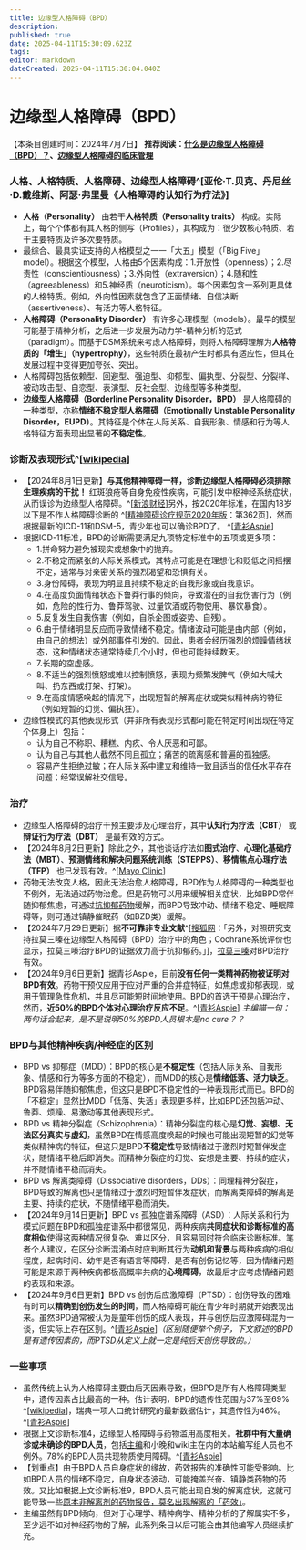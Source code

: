 ```yaml
---
title: 边缘型人格障碍（BPD）
description: 
published: true
date: 2025-04-11T15:30:09.623Z
tags: 
editor: markdown
dateCreated: 2025-04-11T15:30:04.040Z
---
```


# 边缘型人格障碍（BPD）
【本条目创建时间：2024年7月7日】
**推荐阅读：[什么是边缘型人格障碍（BPD）？](https://mp.weixin.qq.com/s?__biz=MzIyMzgyMjY5NQ==&mid=2247524262&idx=1&sn=f13300a95786b914961d996541f85ee3)、[边缘型人格障碍的临床管理](https://mp.weixin.qq.com/s/syRm6rEsDuRodlXWcN8bwg)**
### 人格、人格特质、人格障碍、边缘型人格障碍^[亚伦·T.贝克、丹尼丝·D.戴维斯、阿瑟·弗里曼《人格障碍的认知行为疗法》]
- **人格（Personality）** 由若干**人格特质（Personality traits）** 构成。实际上，每个个体都有其人格的侧写（Profiles），其构成为：很少数核心特质、若干主要特质及许多次要特质。
- 最综合、最具实证支持的人格模型之一一「大五」模型（「Big Five」model）。根据这个模型，人格由5个因素构成：1.开放性（openness）；2.尽责性（conscientiousness）；3.外向性（extraversion）；4.随和性（agreeableness）和5.神经质（neuroticism）。每个因素包含一系列更具体的人格特质。例如，外向性因素就包含了正面情绪、自信决断（assertiveness）、有活力等人格特征。
- **人格障碍（Personality Disorder）** 有许多心理模型（models）。最早的模型可能基于精神分析，之后进一步发展为动力学-精神分析的范式（paradigm）。而基于DSM系统来考虑人格障碍，则将人格障碍理解为**人格特质的「增生」（hypertrophy）**，这些特质在最初产生时都具有适应性，但其在发展过程中变得更加夸张、突出。
- 人格障碍包括依赖型、回避型、强迫型、抑郁型、偏执型、分裂型、分裂样、被动攻击型、自恋型、表演型、反社会型、边缘型等多种类型。
- **边缘型人格障碍（Borderline Personality Disorder，BPD）** 是人格障碍的一种类型，亦称**情绪不稳定型人格障碍（Emotionally Unstable Personality Disorder，EUPD）**。其特征是个体在人际关系、自我形象、情感和行为等人格特征方面表现出显著的**不稳定性**。
### 诊断及表现形式^[[wikipedia](https://en.wikipedia.org/wiki/Borderline_personality_disorder#ICD-11_diagnostic_criteria)]
- 【2024年8月1日更新】**与其他精神障碍一样，诊断边缘型人格障碍必须排除生理疾病的干扰！** 红斑狼疮等自身免疫性疾病，可能引发中枢神经系统症状，从而误诊为边缘型人格障碍。^[[新浪财经](https://finance.sina.cn/2024-07-29/detail-incfurez4139119.d.html?)]另外，按2020年标准，在国内18岁以下是不作人格障碍诊断的 ^[[精神障碍诊疗规范2020年版](http://www.nhc.gov.cn/cms-search/downFiles/9944cdd142574ea59c541d552fe345a9.pdf)：第362页]，然而根据最新的ICD-11和DSM-5，青少年也可以确诊BPD了。 ^[[青衫Aspie](https://mp.weixin.qq.com/s?__biz=MzIyMzgyMjY5NQ==&mid=2247524262&idx=1&sn=f13300a95786b914961d996541f85ee3)]
- 根据ICD-11标准，BPD的诊断需要满足九项特定标准中的五项或更多项：
  - 1.拼命努力避免被现实或想象中的抛弃。
  - 2.不稳定而紧张的人际关系模式，其特点可能是在理想化和贬低之间摇摆不定，通常与对亲密关系的强烈渴望和恐惧有关。
  - 3.身份障碍，表现为明显且持续不稳定的自我形象或自我意识。
  - 4.在高度负面情绪状态下鲁莽行事的倾向，导致潜在的自我伤害行为（例如，危险的性行为、鲁莽驾驶、过量饮酒或药物使用、暴饮暴食）。
  - 5.反复发生自我伤害（例如，自杀企图或姿势、自残）。
  - 6.由于情绪明显反应而导致情绪不稳定。情绪波动可能是由内部（例如，由自己的想法）或外部事件引发的。因此，患者会经历强烈的烦躁情绪状态，这种情绪状态通常持续几个小时，但也可能持续数天。
  - 7.长期的空虚感。
  - 8.不适当的强烈愤怒或难以控制愤怒，表现为频繁发脾气（例如大喊大叫、扔东西或打架、打架）。
  - 9.在高度情感唤起的情况下，出现短暂的解离症状或类似精神病的特征（例如短暂的幻觉、偏执狂）。
- 边缘性模式的其他表现形式（并非所有表现形式都可能在特定时间出现在特定个体身上）包括：
  - 认为自己不称职、糟糕、内疚、令人厌恶和可鄙。
  - 认为自己与其他人截然不同且孤立；痛苦的疏离感和普遍的孤独感。
  - 容易产生拒绝过敏；在人际关系中建立和维持一致且适当的信任水平存在问题；经常误解社交信号。
### 治疗
- 边缘型人格障碍的治疗干预主要涉及心理治疗，其中**认知行为疗法（CBT）** 或**辩证行为疗法（DBT）** 是最有效的方式。
- 【2024年8月2日更新】除此之外，其他谈话疗法如**图式治疗**、**心理化基础疗法（MBT）**、**预测情绪和解决问题系统训练（STEPPS）**、**移情焦点心理疗法（TFP）** 也已发现有效。^[[Mayo Clinic](https://www.mayoclinic.org/zh-hans/diseases-conditions/borderline-personality-disorder/diagnosis-treatment/drc-20370242)]
- 药物无法改变人格，因此无法治愈人格障碍，BPD作为人格障碍的一种类型也不例外，无法通过药物治愈。但是药物可以用来缓解相关症状，比如BPD常伴随抑郁焦虑，可通过[抗抑郁药物](/NMDA%E6%8A%97%E6%8A%91%E9%83%81/)缓解，而BPD导致冲动、情绪不稳定、睡眠障碍等，则可通过镇静催眠药（如BZD类）缓解。
- 【2024年7月29日更新】据**不可靠非专业文献**^[[搜狐网](https://www.sohu.com/a/217517978_440090)：「另外，对照研究支持拉莫三嗪在边缘型人格障碍（BPD）治疗中的角色；Cochrane系统评价也显示，拉莫三嗪治疗BPD的证据效力高于抗抑郁药。」]，[拉莫三嗪](/LTG/)对BPD治疗有效。
- 【2024年9月6日更新】据青衫Aspie，目前**没有任何一类精神药物被证明对BPD有效**。药物干预仅应用于应对严重的合并症特征，如焦虑或抑郁表现，或用于管理急性危机，并且尽可能短时间地使用。BPD的首选干预是心理治疗，然而，**近50%的BPD个体对心理治疗反应不足**。^[[青衫Aspie](https://mp.weixin.qq.com/s?__biz=MzIyMzgyMjY5NQ==&mid=2247524262&idx=1&sn=f13300a95786b914961d996541f85ee3)] *主编喵一句：两句话合起来，是不是说明50%的BPD人员根本是no cure？？*
### BPD与其他精神疾病/神经症的区别
- BPD vs 抑郁症（MDD）：BPD的核心是**不稳定性**（包括人际关系、自我形象、情感和行为等多方面的不稳定），而MDD的核心是**情绪低落、活力缺乏**。BPD容易伴随抑郁焦虑，但这只是BPD不稳定性的一种表现形式而已。BPD的「不稳定」显然比MDD「低落、失活」表现更多样，比如BPD还包括冲动、鲁莽、烦躁、易激动等其他表现形式。
- BPD vs 精神分裂症（Schizophrenia）：精神分裂症的核心是**幻觉、妄想、无法区分真实与虚幻**，虽然BPD在情感高度唤起的时候也可能出现短暂的幻觉等类似精神病的特征，但这只是BPD**不稳定性**导致情绪过于激烈时短暂伴发症状，随情绪平稳后即消失。而精神分裂症的幻觉、妄想是主要、持续的症状，并不随情绪平稳而消失。
- BPD vs 解离类障碍（Dissociative disorders，DDs）：同理精神分裂症，BPD导致的解离也只是情绪过于激烈时短暂伴发症状，而解离类障碍的解离是主要、持续的症状，不随情绪平稳而消失。
- 【2024年9月14日更新】BPD vs 孤独症谱系障碍（ASD）：人际关系和行为模式问题在BPD和孤独症谱系中都很常见，两种疾病**共同症状和诊断标准的高度相似**使得这两种情况很复杂、难以区分，且容易同时符合临床诊断标准。笔者个人建议，在区分诊断混淆点时应判断其行为**动机和背景**与两种疾病的相似程度，起病时间、幼年是否有语言等障碍，是否有创伤记忆等，因为情绪问题可能是来源于两种疾病都极高概率共病的**心境障碍**，故最后才应考虑情绪问题的表现和来源。
- 【2024年9月6日更新】BPD vs 创伤后应激障碍（PTSD）：创伤导致的困难有时可以**精确到创伤发生的时间**，而人格障碍可能在青少年时期就开始表现出来。虽然BPD通常被认为是童年创伤的成人表现，并与创伤后应激障碍混为一谈，但实际上存在区别。^[[青衫Aspie](https://mp.weixin.qq.com/s?__biz=MzIyMzgyMjY5NQ==&mid=2247524262&idx=1&sn=f13300a95786b914961d996541f85ee3)]*（区别随便举个例子，下文叙述的BPD是有遗传因素的，而PTSD从定义上就一定是纯后天创伤导致的。）*
### 一些事项
- 虽然传统上认为人格障碍主要由后天因素导致，但BPD是所有人格障碍类型中，遗传因素占比最高的一种。估计表明，BPD的遗传性范围为37%至69% ^[[wikipedia](https://en.wikipedia.org/wiki/Borderline_personality_disorder#Genetics_and_heritability)]，瑞典一项人口统计研究的最新数据估计，其遗传性为46%。 ^[[青衫Aspie](https://mp.weixin.qq.com/s?__biz=MzIyMzgyMjY5NQ==&mid=2247524262&idx=1&sn=f13300a95786b914961d996541f85ee3)]
- 根据上文诊断标准4，边缘型人格障碍与药物滥用高度相关。**社群中有大量确诊或未确诊的BPD人员**，包括[主编](/%E8%87%AA%E8%BF%B0/)和小晚和wiki主在内的本站编写组人员也不例外。78%的BPD人员共现物质使用障碍。^[[青衫Aspie](https://mp.weixin.qq.com/s?__biz=MzIyMzgyMjY5NQ==&mid=2247524262&idx=1&sn=f13300a95786b914961d996541f85ee3)]
- 【划重点】由于BPD人员自身症状的缘故，药效报告的准确性可能受影响。比如BPD人员的情绪不稳定，自身状态波动，可能掩盖兴奋、镇静类药物的药效。又比如根据上文诊断标准9，BPD人员可能出现自发的解离症状，这就可能导致一些[原本非解离剂的药物报告，莫名出现解离的「药效」](/report/RP041/)。
- 主编虽然有BPD倾向，但对于心理学、精神病学、精神分析的了解属实不多，至少远不如对神经药物的了解，此系列条目以后可能会由其他编写人员继续扩充。

